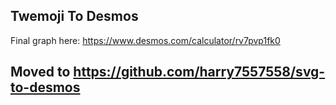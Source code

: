 ## Twemoji To Desmos

Final graph here: https://www.desmos.com/calculator/rv7pvp1fk0

## Moved to https://github.com/harry7557558/svg-to-desmos
